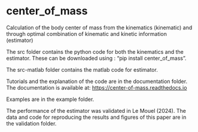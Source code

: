 # center_of_mass
Calculation of the body center of mass from the kinematics (kinematic) and through optimal combination of kinematic and kinetic information (estimator)

The src folder contains the python code for both the kinematics and the estimator. These can be downloaded using : “pip install center_of_mass”. 

The src-matlab folder contains the matlab code for estimator.

Tutorials and the explanation of the code are in the documentation folder. The documentation is available at: https://center-of-mass.readthedocs.io

Examples are in the example folder.

The performance of the estimator was validated in Le Mouel (2024). The data and code for reproducing the results and figures of this paper are in the validation folder.